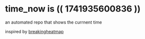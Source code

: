 # time_now is (( 1741935600836 ))

an automated repo that shows the currnent time

inspired by [breakingheatmap](https://github.com/breakingheatmap/breakingheatmap)